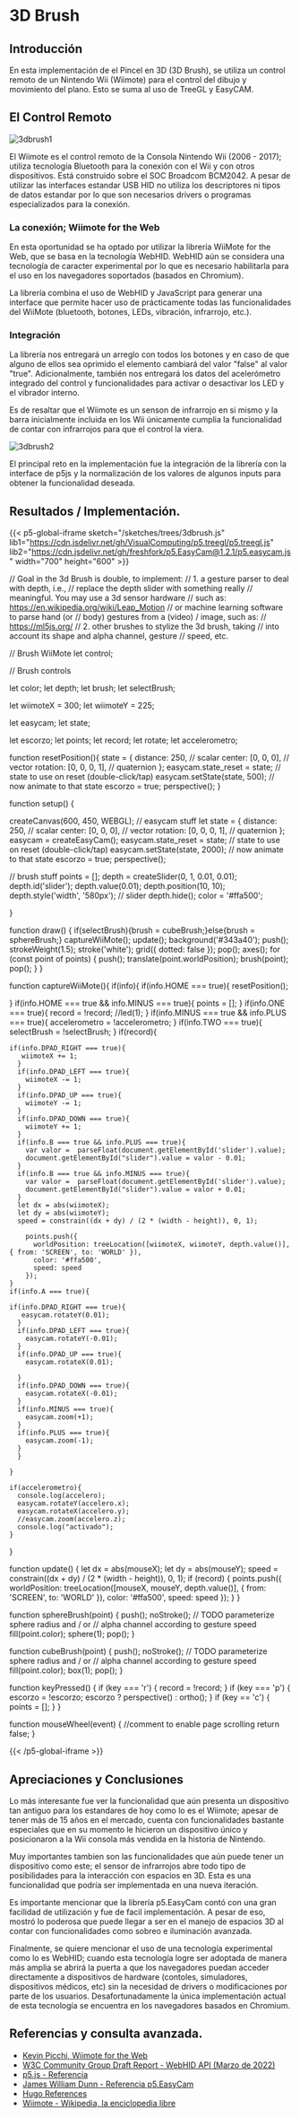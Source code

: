 # 3D Brush

## Introducción

En esta implementación de el Pincel en 3D (3D Brush), se utiliza un control remoto de un Nintendo Wii (Wiimote) para el control del dibujo y movimiento del plano. Esto se suma al uso de TreeGL y EasyCAM.

## El Control Remoto

![3dbrush1](https://i.blogs.es/8ba955/fundawii/450_1000.jpg)

El Wiimote es el control remoto de la Consola Nintendo Wii (2006 - 2017); utiliza tecnología Bluetooth para la conexión con el Wii y con otros dispositivos. Está construido sobre el SOC Broadcom BCM2042. A pesar de utilizar las interfaces estandar USB HID no utiliza los descriptores ni tipos de datos estandar por lo que son necesarios drivers o programas especializados para la conexión.

### La conexión; Wiimote for the Web

En esta oportunidad se ha optado por utilizar la librería WiiMote for the Web, que se basa en la tecnología WebHID. WebHID aún se considera una tecnología de caracter experimental por lo que es necesario habilitarla para el uso en los navegadores soportados (basados en Chromium).

La librería combina el uso de WebHID y JavaScript para generar una interface que permite hacer uso de prácticamente todas las funcionalidades del WiiMote (bluetooth, botones, LEDs, vibración, infrarrojo, etc.).

### Integración

La librería nos entregará un arreglo con todos los botones y en caso de que alguno de ellos sea oprimido el elemento cambiará del valor "false" al valor "true". Adicionalmente, también nos entregará los datos del acelerómetro integrado del control y funcionalidades para activar o desactivar los LED y el vibrador interno.

Es de resaltar que el Wiimote es un senson de infrarrojo en si mismo y la barra inicialmente incluida en los Wii únicamente cumplia la funcionalidad de contar con infrarrojos para que el control la viera.

![3dbrush2](https://upload.wikimedia.org/wikipedia/commons/thumb/2/20/Nintendo_Wii_Sensor_Bar.jpg/640px-Nintendo_Wii_Sensor_Bar.jpg)

El principal reto en la implementación fue la integración de la librería con la interface de p5js y la normalización de los valores de algunos inputs para obtener la funcionalidad deseada.

## Resultados / Implementación.


{{< p5-global-iframe sketch="/sketches/trees/3dbrush.js" lib1="https://cdn.jsdelivr.net/gh/VisualComputing/p5.treegl/p5.treegl.js" lib2="https://cdn.jsdelivr.net/gh/freshfork/p5.EasyCam@1.2.1/p5.easycam.js" width="700" height="600" >}}
  
// Goal in the 3d Brush is double, to implement:
// 1. a gesture parser to deal with depth, i.e.,
// replace the depth slider with something really
// meaningful. You may use a 3d sensor hardware
// such as: https://en.wikipedia.org/wiki/Leap_Motion
// or machine learning software to parse hand (or
// body) gestures from a (video) / image, such as:
// https://ml5js.org/
// 2. other brushes to stylize the 3d brush, taking
// into account its shape and alpha channel, gesture
// speed, etc.

// Brush WiiMote
let control;

// Brush controls

let color;
let depth;
let brush;
let selectBrush;

let wiimoteX = 300;
let wiimoteY = 225;

let easycam;
let state;

let escorzo;
let points;
let record;
let rotate;
let accelerometro;

function resetPosition(){
  state = {
    distance: 250,           // scalar
    center: [0, 0, 0],       // vector
    rotation: [0, 0, 0, 1],  // quaternion
  };
  easycam.state_reset = state;   // state to use on reset (double-click/tap)
  easycam.setState(state, 500); // now animate to that state
  escorzo = true;
  perspective();
}

function setup() {
  
  createCanvas(600, 450, WEBGL);
  // easycam stuff
  let state = {
    distance: 250,           // scalar
    center: [0, 0, 0],       // vector
    rotation: [0, 0, 0, 1],  // quaternion
  };
  easycam = createEasyCam();
  easycam.state_reset = state;   // state to use on reset (double-click/tap)
  easycam.setState(state, 2000); // now animate to that state
  escorzo = true;
  perspective();

  // brush stuff
  points = [];
  depth = createSlider(0, 1, 0.01, 0.01);
  depth.id('slider');
  depth.value(0.01);
  depth.position(10, 10);
  depth.style('width', '580px');
  // slider
  depth.hide();
  color = '#ffa500';
  
  
}

function draw() {
  if(selectBrush){brush = cubeBrush;}else{brush = sphereBrush;}
  captureWiiMote();
  update();
  background('#343a40');
  push();
  strokeWeight(1.5);
  stroke('white');
  grid({ dotted: false });
  pop();
  axes();
  for (const point of points) {
    push();
    translate(point.worldPosition);
    brush(point);
    pop();
  }
}

function captureWiiMote(){
  if(info){
  if(info.HOME === true){
    resetPosition();
    
  }
  if(info.HOME === true && info.MINUS === true){
    points = [];
  }
  if(info.ONE === true){
    record = !record;
    //led(1);
  }
  if(info.MINUS === true && info.PLUS === true){
    accelerometro = !accelerometro;
  }
  if(info.TWO === true){
    selectBrush = !selectBrush;
  }
  if(record){
  
    if(info.DPAD_RIGHT === true){
       wiimoteX += 1;
      }
      if(info.DPAD_LEFT === true){
        wiimoteX -= 1;
      }
      if(info.DPAD_UP === true){
        wiimoteY -= 1;
      }
      if(info.DPAD_DOWN === true){
        wiimoteY += 1;
      }
      if(info.B === true && info.PLUS === true){
        var valor =  parseFloat(document.getElementById('slider').value);
        document.getElementById("slider").value = valor - 0.01;
      }
      if(info.B === true && info.MINUS === true){
        var valor =  parseFloat(document.getElementById('slider').value);
        document.getElementById("slider").value = valor + 0.01;
      }
      let dx = abs(wiimoteX);
      let dy = abs(wiimoteY);
      speed = constrain((dx + dy) / (2 * (width - height)), 0, 1);

        points.push({
          worldPosition: treeLocation([wiimoteX, wiimoteY, depth.value()], { from: 'SCREEN', to: 'WORLD' }),
          color: '#ffa500',
          speed: speed
        });   
    }
    if(info.A === true){
  
    if(info.DPAD_RIGHT === true){
       easycam.rotateY(0.01);
      }
      if(info.DPAD_LEFT === true){
        easycam.rotateY(-0.01);
      }
      if(info.DPAD_UP === true){
        easycam.rotateX(0.01);
        
      }
      if(info.DPAD_DOWN === true){
        easycam.rotateX(-0.01);
      }
      if(info.MINUS === true){
        easycam.zoom(+1);
      }
      if(info.PLUS === true){
        easycam.zoom(-1);
      }
      }
    
    }

    if(accelerometro){
      console.log(accelero);
      easycam.rotateY(accelero.x);
      easycam.rotateX(accelero.y);
      //easycam.zoom(accelero.z);
      console.log("activado");
    }
}


function update() {
  let dx = abs(mouseX);
  let dy = abs(mouseY);
  speed = constrain((dx + dy) / (2 * (width - height)), 0, 1);
  if (record) {
    points.push({
      worldPosition: treeLocation([mouseX, mouseY, depth.value()], { from: 'SCREEN', to: 'WORLD' }),
      color: '#ffa500',
      speed: speed
    });
  }
}

function sphereBrush(point) {
  push();
  noStroke();
  // TODO parameterize sphere radius and / or
  // alpha channel according to gesture speed
  fill(point.color);
  sphere(1);
  pop();
}

function cubeBrush(point) {
  push();
  noStroke();
  // TODO parameterize sphere radius and / or
  // alpha channel according to gesture speed
  fill(point.color);
  box(1);
  pop();
}

function keyPressed() {
  if (key === 'r') {
    record = !record;
  }
  if (key === 'p') {
    escorzo = !escorzo;
    escorzo ? perspective() : ortho();
  }
  if (key == 'c') {
    points = [];
  }
}

function mouseWheel(event) {
  //comment to enable page scrolling
  return false;
}


{{< /p5-global-iframe >}}

## Apreciaciones y Conclusiones

Lo más interesante fue ver la funcionalidad que aún presenta un dispositivo tan antiguo para los estandares de hoy como lo es el Wiimote; apesar de tener más de 15 años en el mercado, cuenta con funcionalidades bastante especiales que en su momento le hicieron un dispositivo único y posicionaron a la Wii consola más vendida en la historia de Nintendo.

Muy importantes tambien son las funcionalidades que aún puede tener un dispositivo como este; el sensor de infrarrojos abre todo tipo de posibilidades para la interacción con espacios en 3D. Esta es una funcionalidad que podría ser implementada en una nueva iteración.

Es importante mencionar que la librería p5.EasyCam contó con una gran facilidad de utilización y fue de facil implementación. A pesar de eso, mostró lo poderosa que puede llegar a ser en el manejo de espacios 3D al contar con funcionalidades como sobreo e iluminación avanzada.

Finalmente, se quiere mencionar el uso de una tecnología experimental como lo es WebHID; cuando esta tecnología logre ser adoptada de manera más amplia se abrirá la puerta a que los navegadores puedan acceder directamente a dispositivos de hardware (contoles, simuladores, dispositivos médicos, etc) sin la necesidad de drivers o modificaciones por parte de los usuarios. Desafortunadamente la única implementación actual de esta tecnología se encuentra en los navegadores basados en Chromium.

## Referencias y consulta avanzada.

- [Kevin Picchi, Wiimote for the Web](https://github.com/PicchiKevin/wiimote-webhid)
- [W3C Community Group Draft Report - WebHID API (Marzo de 2022)](https://wicg.github.io/webhid/)
- [p5.js - Referencia](https://p5js.org/es/reference/)
- [James William Dunn - Referencia p5.EasyCam](https://github.com/freshfork/p5.EasyCam)
- [Hugo References](https://gohugo.io/functions/)
- [Wiimote - Wikipedia, la enciclopedia libre](https://es.wikipedia.org/wiki/Wiimote)
